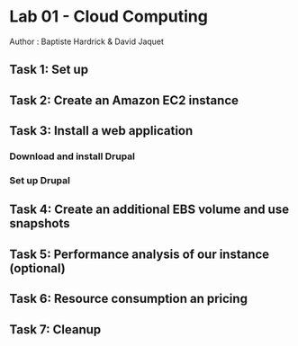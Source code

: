 # Lab 01 - Cloud Computing

Author : Baptiste Hardrick & David Jaquet

## Task 1: Set up



## Task 2: Create an Amazon EC2 instance



## Task 3: Install a web application



### Download and install Drupal



### Set up Drupal



## Task 4: Create an additional EBS volume and use snapshots



## Task 5: Performance analysis of our instance (optional)



## Task 6: Resource consumption an pricing



## Task 7: Cleanup



